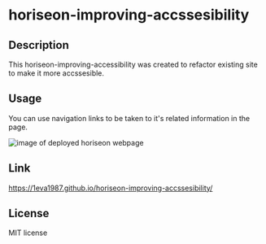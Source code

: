 # horiseon-improving-accssesibility

## Description

This horiseon-improving-accessibility was created to refactor existing site to make it more accssesible.

## Usage

You can use navigation links to be taken to it's related information in the page.

![image of deployed horiseon webpage](./assets/images/screencapture-1eva1987-github-io-horiseon-improving-accssesibility-2022-11-19-15_58_44.png)

## Link

https://1eva1987.github.io/horiseon-improving-accssesibility/

## License

MIT license
